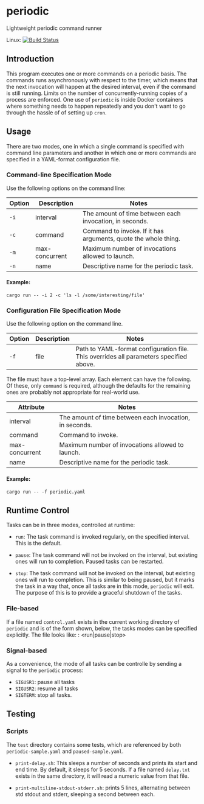 # periodic

Lightweight periodic command runner

Linux: [![Build Status](https://travis-ci.org/cmusser/periodic.svg?branch=master)](https://travis-ci.org/cmusser/periodic)

## Introduction

This program executes one or more commands on a periodic basis. The
commands runs asynchronously with respect to the timer, which means
that the next invocation will happen at the desired interval, even if
the command is still running. Limits on the number of concurrently-running
copies of a process are enforced. One use of `periodic` is inside
Docker containers where something needs to happen repeatedly and you
don't want to go through the hassle of of setting up `cron`.

## Usage

There are two modes, one in which a single command is specified with
command line parameters and another in which one or more commands
are specified in a YAML-format configuration file.

### Command-line Specification Mode
Use the following options on the command line:

|Option|Description|Notes|
|---|---|---|
|`-i`|interval |The amount of time between each invocation, in seconds.|
|`-c`|command |Command to invoke. If it has arguments, quote the whole thing.|
|`-m`|max-concurrent|Maximum number of invocations allowed to launch.|
|`-n`|name|Descriptive name for the periodic task.|


#### Example:

	cargo run -- -i 2 -c 'ls -l /some/interesting/file'

### Configuration File Specification Mode

Use the following option on the command line.

|Option|Description|Notes|
|---|---|---|
|`-f`|file |Path to YAML-format configuration file. This overrides all parameters specified above.|

The file must have a top-level array. Each element can have the following.
Of these, only `command` is required, although the defaults for the remaining
ones are probably not appropriate for real-world use.

|Attribute|Notes|
|---|---|
|interval |The amount of time between each invocation, in seconds.|
|command |Command to invoke.|
|max-concurrent|Maximum number of invocations allowed to launch.|
|name|Descriptive name for the periodic task.|

#### Example:

	cargo run -- -f periodic.yaml

## Runtime Control

 Tasks can be in three modes, controlled at runtime:

- `run`: The task command is invoked regularly, on the specified
  interval. This is the default.

- `pause`: The task command will not be invoked on the interval, but
  existing ones will run to completion. Paused tasks can be restarted.

- `stop`: The task command will not be invoked on the interval, but
  existing ones will run to completion. This is similar to being
  paused, but it marks the task in a way that, once all tasks are in
  this mode, `periodic` will exit. The purpose of this is to provide
  a graceful shutdown of the tasks.

### File-based

If a file named `control.yaml` exists in the current working directory
of `periodic` and is of the form shown, below, the tasks modes can
be specified explicitly. The file looks like:
<task-name>: <run|pause|stop>

### Signal-based

As a convenience, the mode of all tasks can be controlle by sending a
signal to the `periodic` process:

- `SIGUSR1`: pause all tasks
- `SIGUSR2`: resume all tasks
- `SIGTERM`: stop all tasks.

## Testing

### Scripts
The `test` directory contains some tests, which are referenced by both
`periodic-sample.yaml` and `paused-sample.yaml`.

- `print-delay.sh`: This sleeps a number of seconds and prints its
  start and end time. By default, it sleeps for 5 seconds. If a file
  named `delay.txt` exists in the same directory, it will read a
  numeric value from that file.

- `print-multiline-stdout-stderr.sh`: prints 5 lines, alternating
   between std stdout and stderr, sleeping a second between each.
